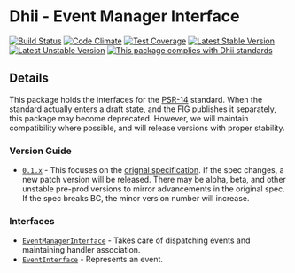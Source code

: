 # Dhii - Event Manager Interface

[![Build Status](https://travis-ci.org/Dhii/psr-14.svg?branch=develop)](https://travis-ci.org/Dhii/psr-14)
[![Code Climate](https://codeclimate.com/github/Dhii/psr-14/badges/gpa.svg)](https://codeclimate.com/github/Dhii/psr-14)
[![Test Coverage](https://codeclimate.com/github/Dhii/psr-14/badges/coverage.svg)](https://codeclimate.com/github/Dhii/psr-14/coverage)
[![Latest Stable Version](https://poser.pugx.org/dhii/psr-14/version)](https://packagist.org/packages/dhii/psr-14)
[![Latest Unstable Version](https://poser.pugx.org/dhii/psr-14/v/unstable)](https://packagist.org/packages/dhii/psr-14)
[![This package complies with Dhii standards](https://img.shields.io/badge/Dhii-Compliant-green.svg?style=flat-square)][Dhii]

## Details
This package holds the interfaces for the [PSR-14][php-fig/event-manager] standard. When the standard actually enters
a draft state, and the FIG publishes it separately, this package may become deprecated. However, we will maintain
compatibility where possible, and will release versions with proper stability.

### Version Guide
- [`0.1.x`][0.1.x] - This focuses on the [orignal specification][php-fig/event-manager]. If the spec changes, a new
patch version will be released. There may be alpha, beta, and other unstable pre-prod versions to mirror advancements
in the original spec. If the spec breaks BC, the minor version number will increase.

### Interfaces
- [`EventManagerInterface`][EventManagerInterface] - Takes care of dispatching events and maintaining handler association.
- [`EventInterface`][EventInterface] - Represents an event.


[Dhii]:                                             https://github.com/Dhii/dhii

[php-fig/event-manager]:                            https://github.com/php-fig/fig-standards/blob/master/proposed/event-manager.md

[EventManagerInterface]:                            src/EventManagerInterface.php
[EventInterface]:                                   src/EventInterface.php

[0.1.x]:                                            tree/develop
